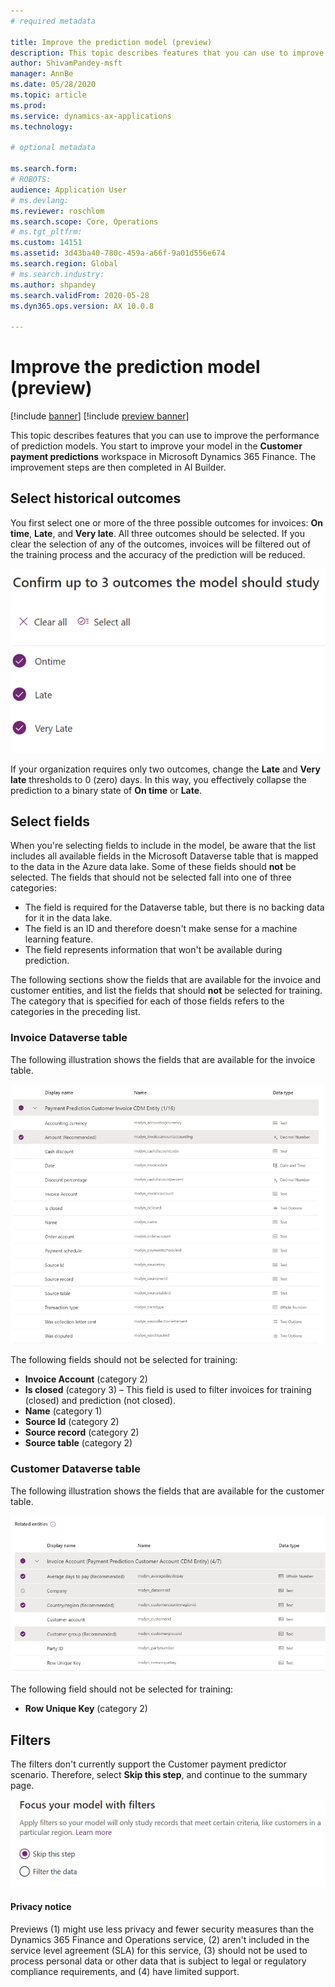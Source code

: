 ```yaml
---
# required metadata

title: Improve the prediction model (preview)
description: This topic describes features that you can use to improve the performance of prediction models.
author: ShivamPandey-msft
manager: AnnBe
ms.date: 05/28/2020
ms.topic: article
ms.prod: 
ms.service: dynamics-ax-applications
ms.technology: 

# optional metadata

ms.search.form: 
# ROBOTS: 
audience: Application User
# ms.devlang: 
ms.reviewer: roschlom
ms.search.scope: Core, Operations
# ms.tgt_pltfrm: 
ms.custom: 14151
ms.assetid: 3d43ba40-780c-459a-a66f-9a01d556e674
ms.search.region: Global
# ms.search.industry: 
ms.author: shpandey
ms.search.validFrom: 2020-05-28
ms.dyn365.ops.version: AX 10.0.8

---
```


# Improve the prediction model (preview)

[!include [banner](../includes/banner.md)]
[!include [preview banner](../includes/preview-banner.md)]

This topic describes features that you can use to improve the performance of prediction models. You start to improve your model in the **Customer payment predictions** workspace in Microsoft Dynamics 365 Finance. The improvement steps are then completed in AI Builder.

## Select historical outcomes

You first select one or more of the three possible outcomes for invoices: **On time**, **Late**, and **Very late**. All three outcomes should be selected. If you clear the selection of any of the outcomes, invoices will be filtered out of the training process and the accuracy of the prediction will be reduced.

[![Confirming outcomes](./media/confirm-3-outcomes.png)](./media/confirm-3-outcomes.png)

If your organization requires only two outcomes, change the **Late** and **Very late** thresholds to 0 (zero) days. In this way, you effectively collapse the prediction to a binary state of **On time** or **Late**.

## Select fields

When you're selecting fields to include in the model, be aware that the list includes all available fields in the Microsoft Dataverse table that is mapped to the data in the Azure data lake. Some of these fields should **not** be selected. The fields that should not be selected fall into one of three categories:

- The field is required for the Dataverse table, but there is no backing data for it in the data lake.
- The field is an ID and therefore doesn't make sense for a machine learning feature.
- The field represents information that won't be available during prediction.

The following sections show the fields that are available for the invoice and customer entities, and list the fields that should **not** be selected for training. The category that is specified for each of those fields refers to the categories in the preceding list.
 
### Invoice Dataverse table

The following illustration shows the fields that are available for the invoice table.

[![Available fields for the invoice table](./media/available-fields.png)](./media/available-fields.png)

The following fields should not be selected for training:

- **Invoice Account** (category 2)
- **Is closed** (category 3) – This field is used to filter invoices for training (closed) and prediction (not closed).
- **Name** (category 1)
- **Source Id** (category 2)
- **Source record** (category 2)
- **Source table** (category 2)

### Customer Dataverse table

The following illustration shows the fields that are available for the customer table.

[![Available fields for the customer table](./media/related-entities.png)](./media/related-entities.png)

The following field should not be selected for training:

- **Row Unique Key** (category 2)

## Filters

The filters don't currently support the Customer payment predictor scenario. Therefore, select **Skip this step**, and continue to the summary page.

[![Focus model with filters](./media/focus-model-with-filters.png)](./media/focus-model-with-filters.png)

#### Privacy notice
Previews (1) might use less privacy and fewer security measures than the Dynamics 365 Finance and Operations service, (2) aren't included in the service level agreement (SLA) for this service, (3) should not be used to process personal data or other data that is subject to legal or regulatory compliance requirements, and (4) have limited support.
